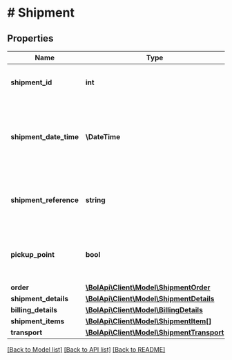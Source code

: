 # # Shipment

## Properties

Name | Type | Description | Notes
------------ | ------------- | ------------- | -------------
**shipment_id** | **int** | A unique identifier for this shipment. | [optional]
**shipment_date_time** | **\DateTime** | The date and time in ISO 8601 format when the order item was shipped. | [optional]
**shipment_reference** | **string** | Reference supplied by the user when this item was shipped. | [optional]
**pickup_point** | **bool** | Indicates whether this order is shipped to a Pick Up Point. | [optional]
**order** | [**\BolApi\Client\Model\ShipmentOrder**](ShipmentOrder.md) |  |
**shipment_details** | [**\BolApi\Client\Model\ShipmentDetails**](ShipmentDetails.md) |  | [optional]
**billing_details** | [**\BolApi\Client\Model\BillingDetails**](BillingDetails.md) |  | [optional]
**shipment_items** | [**\BolApi\Client\Model\ShipmentItem[]**](ShipmentItem.md) |  |
**transport** | [**\BolApi\Client\Model\ShipmentTransport**](ShipmentTransport.md) |  | [optional]

[[Back to Model list]](../../README.md#models) [[Back to API list]](../../README.md#endpoints) [[Back to README]](../../README.md)
